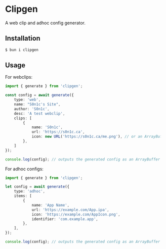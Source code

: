 # Clipgen

A web clip and adhoc config generator.

## Installation

```bash
$ bun i clipgen
```

## Usage

For webclips:

```ts
import { generate } from 'clipgen';

const config = await generate({
	type: 'web',
	name: "S0n1c's Site",
	author: 'S0n1c',
	desc: 'A test webclip',
	clips: [
		{
			name: 'S0n1c',
			url: 'https://s0n1c.ca',
			icon: new URL('https://s0n1c.ca/me.png'), // or an ArrayBufferLike
		},
	]
});

console.log(config); // outputs the generated config as an ArrayBuffer
```

For adhoc configs:

```ts
import { generate } from 'clipgen';

let config = await generate({
	type: 'adhoc',
	items: [
		{
			name: 'App Name',
			url: 'https://example.com/App.ipa',
			icon: 'https://example.com/AppIcon.png',
			identifier: 'com.example.app',
		},
	],
});

console.log(config); // outputs the generated config as an ArrayBuffer
```
